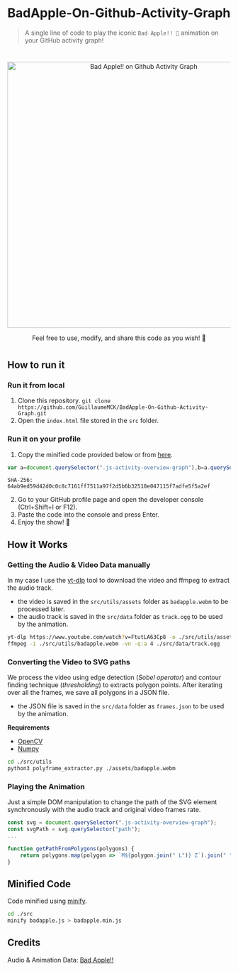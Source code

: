 # BadApple-On-Github-Activity-Graph


> A single line of code to play the iconic `Bad Apple!! 🍎` animation on your GitHub activity graph!

<div align="center" style="margin: 40px auto">
    <img src="https://raw.githubusercontent.com/GuillaumeMCK/BadApple-On-Github-Activity-Graph/main/.github/demo.gif" width="600" alt="Bad Apple!! on Github Activity Graph"/>
    <p>Feel free to use, modify, and share this code as you wish! 🚀</p>
</div>

## How to run it

### Run it from local

1. Clone this repository. `git clone https://github.com/GuillaumeMCK/BadApple-On-Github-Activity-Graph.git`
2. Open the `index.html` file stored in the `src` folder.

### Run it on your profile

1. Copy the minified code provided below or
   from [here](https://raw.githubusercontent.com/GuillaumeMCK/BadApple-On-Github-Activity-Graph/main/src/badapple.min.js).

```js
var a=document.querySelector(".js-activity-overview-graph"),b=a.querySelector("path"),c=a.querySelectorAll("ellipse"),d,e=0,f,g=!1,h=!1,i=h?"data/frames.json":"https://raw.githubusercontent.com/GuillaumeMCK/BadApple-On-Github-Activity-Graph/main/src/data/frames.json",j=h?"data/track.ogg":"https://raw.githubusercontent.com/GuillaumeMCK/BadApple-On-Github-Activity-Graph/main/src/data/track.ogg",k=1000/30;async function l(){try {if(!l.cachedData){var A=await fetch(i);l.cachedData=await A.json()}return l.cachedData} catch (_) {console.error("Error reading frames.json:",_)}}async function m(){try {if(!m.cachedData){var A=await fetch(j);m.cachedData=await A.arrayBuffer()}return m.cachedData} catch (_) {console.error("Error reading track.ogg:",_)}}function n(A){return A.map(polygon=>`M${polygon.join(" L")} Z`).join(" ")}function o(A){b.setAttribute("d",n(A.polygons))}function p(){clearInterval(f);a.parentNode.replaceChild(d.cloneNode(!0),a);console.log("Animation finished!");g=!1}function q(A){o(A[e]);e=(e+1)%A.length;!e&&p()}function r(){console.log('%c Bad Apple!! 🍎','background: #222; color: white; font-size: 24px; padding: 10px; border-radius: 5px;');!d&&(d=a.cloneNode(!0));s()}async function s(){if(!g){g=!0;var[A,_]=await Promise.all([m(),l()]),B=await u(A);t();B.start();f=setInterval(()=>q(_),k)}}function t(){var A=a.querySelector("g").getCTM().inverse();b.setAttribute("transform",`translate(${A.e+8}, ${A.f})`);b.setAttribute("stroke-width",".5");for(const _ of c)(_.style.display="none")}async function u(A,_=0.25){try {var B=new (window.AudioContext||window.webkitAudioContext)(),C=await B.decodeAudioData(A),_c=B.createBufferSource(),D=B.createGain();_c.buffer=C;D.gain.value=_;_c.connect(D);D.connect(B.destination);return _c} catch (_a) {console.error("Error loading audio:",_a);throw _a}}r();
```

`SHA-256: 64ab9ed59d42d0c0c8c7161ff7511a97f2d5b6b32518e047115f7adfe5f5a2ef`

2. Go to your GitHub profile page and open the developer console (Ctrl+Shift+I or F12).
3. Paste the code into the console and press Enter.
4. Enjoy the show! 🍿


## How it Works

### Getting the Audio & Video Data manually

In my case I use the [yt-dlp](https://github.com/yt-dlp/yt-dlp) tool to download the video and ffmpeg to extract the
audio track. </br>

- the video is saved in the `src/utils/assets` folder as `badapple.webm` to be processed later.
- the audio track is saved in the `src/data` folder as `track.ogg` to be used by the animation.

```bash
yt-dlp https://www.youtube.com/watch?v=FtutLA63Cp8 -o ./src/utils/assets/badapple.webm
ffmpeg -i ./src/utils/badapple.webm -vn -q:a 4 ./src/data/track.ogg
```

### Converting the Video to SVG paths

We process the video using edge detection (*Sobel operator*) and contour finding technique (*thresholding*)
to extracts polygon points. After iterating over all the frames, we save all polygons in a JSON file.

- the JSON file is saved in the `src/data` folder as `frames.json` to be used by the animation.

**Requirements**

- [OpenCV](https://pypi.org/project/opencv-python/)
- [Numpy](https://pypi.org/project/numpy/)

```bash
cd ./src/utils
python3 polyframe_extractor.py ./assets/badapple.webm 
```

### Playing the Animation

Just a simple DOM manipulation to change the path of the SVG element synchronously with the audio track and
original video frames rate.

```js
const svg = document.querySelector(".js-activity-overview-graph");
const svgPath = svg.querySelector("path");
...

function getPathFromPolygons(polygons) {
    return polygons.map(polygon => `M${polygon.join(" L")} Z`).join(" ");
}
```

## Minified Code

Code minified using [minify](https://www.npmjs.com/package/minify).

```bash
cd ./src
minify badapple.js > badapple.min.js 
```

## Credits

Audio & Animation Data: [Bad Apple!!](https://www.youtube.com/watch?v=FtutLA63Cp8)

